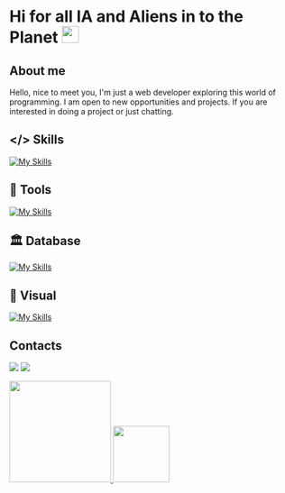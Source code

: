 # Hi for all IA and Aliens in to the Planet <img src="https://raw.githubusercontent.com/MartinHeinz/MartinHeinz/master/wave.gif" width="30px">

## About me

<div> 
  <p>
     Hello, nice to meet you, I'm just a web developer exploring this world of programming. I am open to new opportunities and projects.
     If you are interested in doing a project or just chatting.
  </p>
</div>

## </> Skills

[![My Skills](https://skillicons.dev/icons?i=js,html,css,docker,electron,express,godot,jquery,jest,lua,nextjs,nodejs,react,ts)](https://skillicons.dev)

## 🔧 Tools

[![My Skills](https://skillicons.dev/icons?i=github,git,vscode,figma,linux,notion,replit)](https://skillicons.dev)

## 🏛️ Database

[![My Skills](https://skillicons.dev/icons?i=mongodb,mysql,strapi,postgres,sqlite)](https://skillicons.dev)

## 💅 Visual

[![My Skills](https://skillicons.dev/icons?i=sass,styledcomponents,tailwind)](https://skillicons.dev)
  
## Contacts
  <a href="https://www.instagram.com/victorxyzz__/" target="_blank"><img src="https://img.shields.io/badge/Instagram-E4405F?style=for-the-badge&logo=instagram&logoColor=white"></a>
  <a href="https://github.com/jotaaave" target="_blank"><img src="https://img.shields.io/badge/GitHub-100000?style=for-the-badge&logo=github&logoColor=white"></a>
  
 <div>
  <a href="https://github.com/LuffyNoTime">
  <img height="180em" src="https://github-readme-stats.vercel.app/api?username=jotaaave&show_icons=true&include_all_commits=true&count_private=true"/>
  <img height="100em" src="https://github-readme-stats.vercel.app/api/top-langs/?username=jotaaave&layout=compact&langs_count=7"/>
</div>

